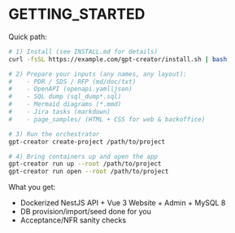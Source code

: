 # GETTING_STARTED

Quick path:

```bash
# 1) Install (see INSTALL.md for details)
curl -fsSL https://example.com/gpt-creator/install.sh | bash

# 2) Prepare your inputs (any names, any layout):
#    - PDR / SDS / RFP (md/doc/txt)
#    - OpenAPI (openapi.yaml|json)
#    - SQL dump (sql_dump*.sql)
#    - Mermaid diagrams (*.mmd)
#    - Jira tasks (markdown)
#    - page_samples/ (HTML + CSS for web & backoffice)

# 3) Run the orchestrator
gpt-creator create-project /path/to/project

# 4) Bring containers up and open the app
gpt-creator run up --root /path/to/project
gpt-creator run open --root /path/to/project
```

What you get:
- Dockerized NestJS API + Vue 3 Website + Admin + MySQL 8
- DB provision/import/seed done for you
- Acceptance/NFR sanity checks

